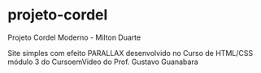 # projeto-cordel
Projeto Cordel Moderno - Milton Duarte


Site simples com efeito PARALLAX desenvolvido no Curso de HTML/CSS módulo 3 do CursoemVideo do Prof. Gustavo Guanabara
